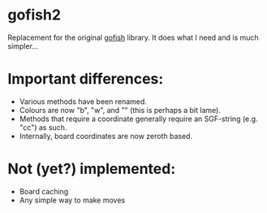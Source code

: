 # gofish2

Replacement for the original [gofish](https://github.com/rooklift/gofish) library. It does what I need and is much simpler...

# Important differences:

* Various methods have been renamed.
* Colours are now "b", "w", and "" (this is perhaps a bit lame).
* Methods that require a coordinate generally require an SGF-string (e.g. "cc") as such.
* Internally, board coordinates are now zeroth based.

# Not (yet?) implemented:

* Board caching
* Any simple way to make moves
